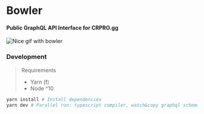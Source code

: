 # Bowler

#### Public GraphQL API Interface for CRPRO.gg

![Nice gif with bowler](https://i.gifer.com/9DiE.gif)

### Development

> Requirements
>
> - Yarn (**!**)
> - Node ^10

```sh
yarn install # Install dependencies
yarn dev # Parallel run: typescript compiler, watch&copy graphql schemas and nodemon on compile output
```
